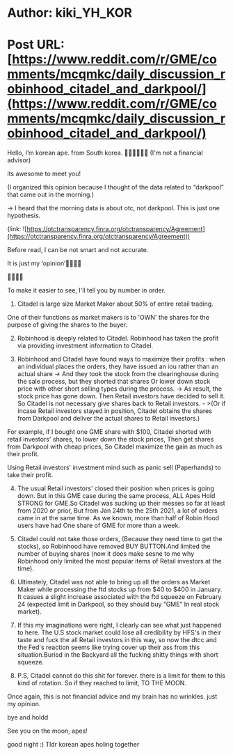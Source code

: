 # Author: kiki_YH_KOR
# Post URL: [https://www.reddit.com/r/GME/comments/mcqmkc/daily_discussion_robinhood_citadel_and_darkpool/](https://www.reddit.com/r/GME/comments/mcqmkc/daily_discussion_robinhood_citadel_and_darkpool/)


Hello, I’m korean ape. from South korea. 🚀🚀🚀🚀🚀🚀 (I'm not a financial advisor)

its awesome to meet you!

(I organized this opinion because I thought of the data related to “darkpool” that came out in the morning.)

\->   I heard that the morning data is about otc, not darkpool. This is just one hypothesis. 

(link: ![https://otctransparency.finra.org/otctransparency/Agreement](https://otctransparency.finra.org/otctransparency/Agreement))

Before read, I can be not smart and not accurate.

It is just my ‘opinion’🚀🚀🚀🚀

🚀🚀🚀🚀

To make it easier to see, I'll tell you by number in order.

1. Citadel is large size Market Maker about 50% of entire retail trading.

One of their functions as market makers is to 'OWN' the shares for the purpose of giving the shares to the buyer.

2. Robinhood is deeply related to Citadel. Robinhood has taken the profit via providing investment information to Citadel.

3. Robinhood and Citadel have found ways to maximize their profits : when an individual places the orders, they have issued an iou rather than an actual share -> And they took the stock from the clearinghouse during the sale process, but they shorted that shares Or lower down stock price with other short selling types during the process. -> As result, the stock price has gone down. Then Retail investors have decided to sell it. So Citadel is not necessary give shares back to Retail investors. - >(Or if incase Retail investors stayed in position, Citadel obtains the shares from Darkpool and deliver the actual shares to Retail investors.)

For example, if I bought one GME share with $100, Citadel shorted with retail investors' shares, to lower down the stock prices, Then get shares from Darkpool with cheap prices, So Citadel maximize the gain as much as their profit.

Using Retail investors' investment mind such as panic sell (Paperhands) to take their profit.

4. The usual Retail investors' closed their position when prices is going down. But in this GME case during the same process, ALL Apes Hold STRONG for GME.So Citadel was sucking up their messes so far at least from 2020 or prior, But from Jan 24th to the 25th 2021, a lot of orders came in at the same time. As we known, more than half of Robin Hood users have had One share of GME for more than a week.

5. Citadel could not take those orders, (Because they need time to get the stocks), so Robinhood have removed BUY BUTTON.And limited the number of buying shares (now it does make sesne to me why Robinhood only limited the most popular items of Retail investors at the time).

6. Ultimately, Citadel was not able to bring up all the orders as Market Maker while processing the ftd stocks up from $40 to $400 in January. It casues a slight increase associated with the ftd squeeze on February 24 (expected limit in Darkpool, so they should buy “GME” In real stock market).

7. If this my imaginations were right, I clearly can see what just happened to here. The U.S stock market could lose all credibility by HFS's in their taste and fuck the all Retail investors in this way, so now the dtcc and the Fed's reaction seems like trying cover up their ass from this situation.Buried in the Backyard all the fucking shitty things with short squeeze.

8. P.S, Citadel cannot do this shit for forever. there is a limit for them to this kind of rotation. So if they reached to limit, TO THE MOON.

Once again, this is not financial advice and my brain has no wrinkles. just my opinion.

bye and holdd

See you on the moon, apes!

good night :)  Tldr korean apes holing together